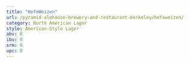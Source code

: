 ```yaml
---
title: "HefeWeizen"
url: /pyramid-alehouse-brewery-and-restaurant-berkeley/hefeweizen/
category: North American Lager
style: American-Style Lager
abv: 0
ibu: 0
srm: 0
upc: 0
---
```


